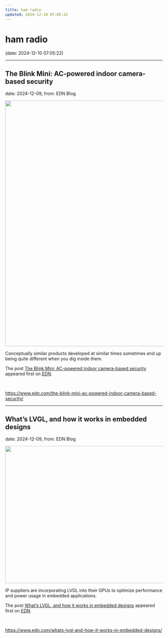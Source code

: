 ```yaml
---
title: ham radio
updated: 2024-12-10 07:05:22
---
```


# ham radio

(date: 2024-12-10 07:05:22)

---

## The Blink Mini: AC-powered indoor camera-based security

date: 2024-12-09, from: EDN Blog

<img width="1400" height="784" src="https://www.edn.com/wp-content/uploads/rear-pcb_removed.jpg?fit=1400%2C784" class="webfeedsFeaturedVisual wp-post-image" alt="" style="display: block; margin-bottom: 5px; clear:both;max-width: 100%;" link_thumbnail="" decoding="async" fetchpriority="high" srcset="https://www.edn.com/wp-content/uploads/rear-pcb_removed.jpg?w=1400 1400w, https://www.edn.com/wp-content/uploads/rear-pcb_removed.jpg?w=300 300w, https://www.edn.com/wp-content/uploads/rear-pcb_removed.jpg?w=768 768w, https://www.edn.com/wp-content/uploads/rear-pcb_removed.jpg?w=1024 1024w" sizes="(max-width: 1400px) 100vw, 1400px" /><p>Conceptually similar products developed at similar times sometimes end up being quite different when you dig inside them. </p>
<p>The post <a href="https://www.edn.com/the-blink-mini-ac-powered-indoor-camera-based-security/" data-wpel-link="internal">The Blink Mini: AC-powered indoor camera-based security</a> appeared first on <a href="https://www.edn.com" data-wpel-link="internal">EDN</a>.</p>
 

<br> 

<https://www.edn.com/the-blink-mini-ac-powered-indoor-camera-based-security/>

---

## What’s LVGL, and how it works in embedded designs

date: 2024-12-09, from: EDN Blog

<img width="849" height="438" src="https://www.edn.com/wp-content/uploads/Fig-1-LVGL.jpg?fit=849%2C438" class="webfeedsFeaturedVisual wp-post-image" alt="" style="display: block; margin-bottom: 5px; clear:both;max-width: 100%;" link_thumbnail="" decoding="async" loading="lazy" srcset="https://www.edn.com/wp-content/uploads/Fig-1-LVGL.jpg?w=849 849w, https://www.edn.com/wp-content/uploads/Fig-1-LVGL.jpg?w=300 300w, https://www.edn.com/wp-content/uploads/Fig-1-LVGL.jpg?w=768 768w" sizes="auto, (max-width: 849px) 100vw, 849px" /><p>IP suppliers are incorporating LVGL into their GPUs to optimize performance and power usage in embedded applications.</p>
<p>The post <a href="https://www.edn.com/whats-lvgl-and-how-it-works-in-embedded-designs/" data-wpel-link="internal">What’s LVGL, and how it works in embedded designs</a> appeared first on <a href="https://www.edn.com" data-wpel-link="internal">EDN</a>.</p>
 

<br> 

<https://www.edn.com/whats-lvgl-and-how-it-works-in-embedded-designs/>

